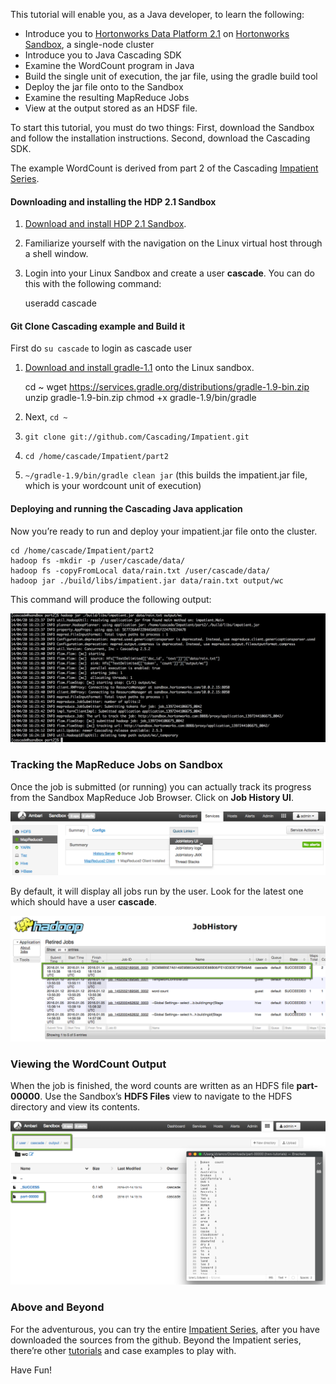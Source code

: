 This tutorial will enable you, as a Java developer, to learn the following:

*   Introduce you to [Hortonworks Data Platform 2.1](https://hortonworks.com/hdp) on [Hortonworks Sandbox](https://hortonworks.com/products/sandbox), a single-node cluster
*   Introduce you to Java Cascading SDK
*   Examine the WordCount program in Java
*   Build the single unit of execution, the jar file, using the gradle build tool
*   Deploy the jar file onto to the Sandbox
*   Examine the resulting MapReduce Jobs
*   View at the output stored as an HDSF file.

To start this tutorial, you must do two things: First, download the Sandbox and follow the installation instructions. Second, download the Cascading SDK.

The example WordCount is derived from part 2 of the Cascading [Impatient Series](http://docs.cascading.org/impatient/).

#### Downloading and installing the HDP 2.1 Sandbox

1.  [Download and install HDP 2.1 Sandbox](https://hortonworks.com/products/hortonworks-sandbox/#install).
2.  Familiarize yourself with the navigation on the Linux virtual host through a shell window.
3.  Login into your Linux Sandbox and create a user **cascade**. You can do this with the following command:


    useradd cascade


#### Git Clone Cascading example and Build it


First do `su cascade` to login as cascade user


1.  [Download and install gradle-1.1](http://www.gradle.org/downloads) onto the Linux sandbox.

    
    cd ~
    wget https://services.gradle.org/distributions/gradle-1.9-bin.zip
    unzip gradle-1.9-bin.zip
    chmod +x gradle-1.9/bin/gradle
    
    
2.  Next,  `cd ~`
3.  `git clone git://github.com/Cascading/Impatient.git`
4.  `cd /home/cascade/Impatient/part2`
5.  `~/gradle-1.9/bin/gradle clean jar` (this builds the impatient.jar file, which is your wordcount unit of execution)

#### Deploying and running the Cascading Java application

Now you’re ready to run and deploy your impatient.jar file onto the cluster.


    cd /home/cascade/Impatient/part2
    hadoop fs -mkdir -p /user/cascade/data/
    hadoop fs -copyFromLocal data/rain.txt /user/cascade/data/
    hadoop jar ./build/libs/impatient.jar data/rain.txt output/wc


This command will produce the following output:

![Screen Shot 2014-04-20 at 4.27.45 PM](assets/Screen-Shot-2014-04-20-at-4.27.45-PM.png)

### Tracking the MapReduce Jobs on Sandbox

Once the job is submitted (or running) you can actually track its progress from the Sandbox MapReduce Job Browser. Click on **Job History UI**.

![Screen Shot 2014-04-18 at 4.17.04 PM](assets/02_ambari_mapreduce.png)

By default, it will display all jobs run by the user. Look for the latest one which should have a user **cascade**.

![Screen Shot 2014-04-19 at 11.12.09 AM](assets/03_jobhistory.png)

### Viewing the WordCount Output

When the job is finished, the word counts are written as an HDFS file **part-00000**. Use the Sandbox’s **HDFS Files** view to navigate to the HDFS directory and view its contents.

![Screen Shot 2014-04-19 at 11.02.53 AM](assets/03_output.png)

### Above and Beyond

For the adventurous, you can try the entire [Impatient Series](http://docs.cascading.org/impatient/), after you have downloaded the sources from the github. Beyond the Impatient series, there’re other [tutorials](http://www.cascading.org/documentation/tutorials/) and case examples to play with.

Have Fun!